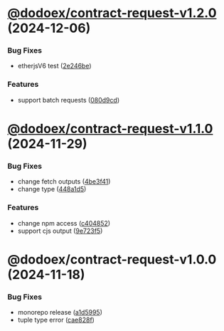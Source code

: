 # [@dodoex/contract-request-v1.2.0](https://github.com/DODOEX/contract-request/compare/@dodoex/contract-request-v1.1.0...@dodoex/contract-request-v1.2.0) (2024-12-06)


### Bug Fixes

* etherjsV6 test ([2e246be](https://github.com/DODOEX/contract-request/commit/2e246bea77c57164131ccf681ae38273c8822fdf))


### Features

* support batch requests ([080d9cd](https://github.com/DODOEX/contract-request/commit/080d9cd669e29a11210498efea9909e81bd8d64c))

# [@dodoex/contract-request-v1.1.0](https://github.com/DODOEX/contract-request/compare/@dodoex/contract-request-v1.0.0...@dodoex/contract-request-v1.1.0) (2024-11-29)


### Bug Fixes

* change fetch outputs ([4be3f41](https://github.com/DODOEX/contract-request/commit/4be3f4191d57192dbd75ae0551297ec40ed481f7))
* change type ([448a1d5](https://github.com/DODOEX/contract-request/commit/448a1d579abbedbcb9280a568caadb95859b5f02))


### Features

* change npm access ([c404852](https://github.com/DODOEX/contract-request/commit/c404852a7ff62d3c5590d2266c046beaca6695e9))
* support cjs output ([9e723f5](https://github.com/DODOEX/contract-request/commit/9e723f50bba17652e1c251392cddeccf4ecd8b72))

# @dodoex/contract-request-v1.0.0 (2024-11-18)


### Bug Fixes

* monorepo release ([a1d5995](https://github.com/DODOEX/contract-request/commit/a1d5995aeb89c3daa0c1a6fb2e341dc6a7c5ba5b))
* tuple type error ([cae828f](https://github.com/DODOEX/contract-request/commit/cae828fb61f7415e663e785663c07dae17ad7f47))
